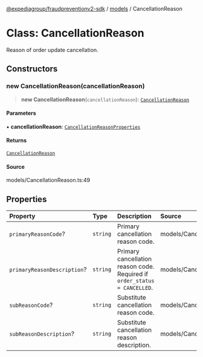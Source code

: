 [@expediagroup/fraudpreventionv2-sdk](../../index.md) / [models](../index.md) / CancellationReason

# Class: CancellationReason

Reason of order update cancellation.

## Constructors

### new CancellationReason(cancellationReason)

> **new CancellationReason**(`cancellationReason`): [`CancellationReason`](CancellationReason.md)

#### Parameters

▪ **cancellationReason**: [`CancellationReasonProperties`](../interfaces/CancellationReasonProperties.md)

#### Returns

[`CancellationReason`](CancellationReason.md)

#### Source

models/CancellationReason.ts:49

## Properties

| Property | Type | Description | Source |
| :------ | :------ | :------ | :------ |
| `primaryReasonCode`? | `string` | Primary cancellation reason code. | models/CancellationReason.ts:32 |
| `primaryReasonDescription`? | `string` | Primary cancellation reason code. Required if `order_status = CANCELLED`. | models/CancellationReason.ts:42 |
| `subReasonCode`? | `string` | Substitute cancellation reason code. | models/CancellationReason.ts:37 |
| `subReasonDescription`? | `string` | Substitute cancellation reason description. | models/CancellationReason.ts:47 |
